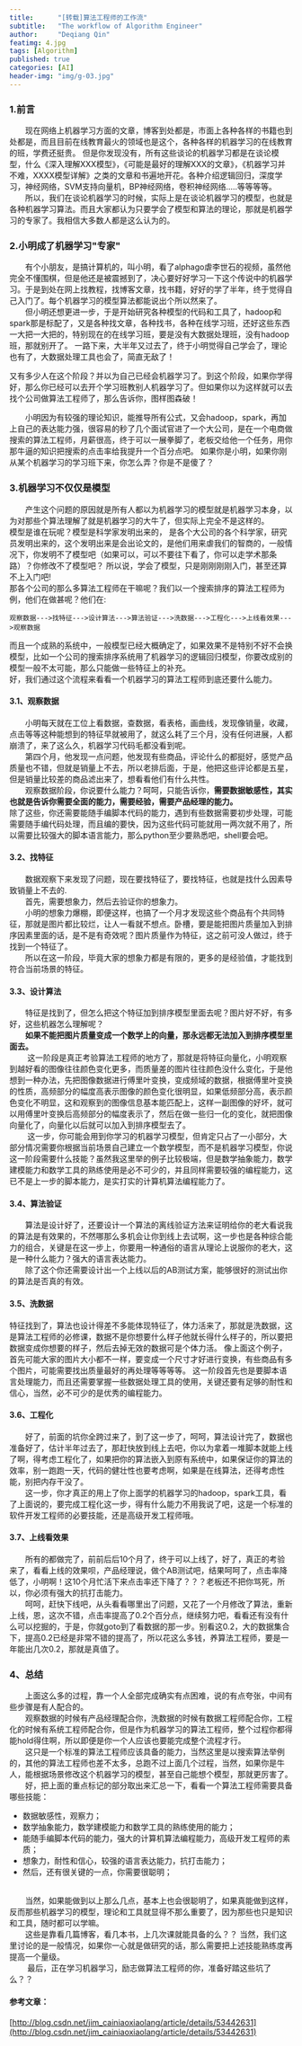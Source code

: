 ```yaml
---
title:      "[转载]算法工程师的工作流"
subtitle:   "The workflow of Algorithm Engineer"
author:     "Deqiang Qin"
featimg: 4.jpg
tags: [Algorithm]
published: true
categories: [AI]
header-img: "img/g-03.jpg"
---
```

### 1.前言
&emsp;&emsp;现在网络上机器学习方面的文章，博客到处都是，市面上各种各样的书籍也到处都是，而且目前在线教育最火的领域也是这个，各种各样的机器学习的在线教育的班，学费还挺贵。
但是你发现没有，所有这些谈论的机器学习都是在谈论模型，什么《深入理解XXX模型》，《可能是最好的理解XXX的文章》，《机器学习并不难，XXXX模型详解》之类的文章和书遍地开花。各种介绍逻辑回归，深度学习，神经网络，SVM支持向量机，BP神经网络，卷积神经网络.....等等等等。<br>
&emsp;&emsp;所以，我们在谈论机器学习的时候，实际上是在谈论机器学习的模型，也就是各种机器学习算法。而且大家都认为只要学会了模型和算法的理论，那就是机器学习的专家了。我相信大多数人都是这么认为的。
### 2.小明成了机器学习"专家"
&emsp;&emsp;有个小朋友，是搞计算机的，叫小明，看了alphago虐李世石的视频，虽然他完全不懂围棋，但是他还是被震撼到了，决心要好好学习一下这个传说中的机器学习。于是到处在网上找教程，找博客文章，找书籍，好好的学了半年，终于觉得自己入门了。每个机器学习的模型算法都能说出个所以然来了。<br>
&emsp;&emsp;但小明还想更进一步，于是开始研究各种模型的代码和工具了，hadoop和spark那是标配了，又是各种找文章，各种找书，各种在线学习班，还好这些东西一大把一大把的，特别现在的在线学习班，要是没有大数据处理班，没有hadoop班，那就别开了。
一路下来，大半年又过去了，终于小明觉得自己学会了，理论也有了，大数据处理工具也会了，简直无敌了！<br>

  又有多少人在这个阶段？并以为自己已经会机器学习了。到这个阶段，如果你学得好，那么你已经可以去开个学习班教别人机器学习了。但如果你以为这样就可以去找个公司做算法工程师了，那么告诉你，图样图森破！

&emsp;&emsp;小明因为有较强的理论知识，能推导所有公式，又会hadoop，spark，再加上自己的表达能力强，很容易的秒了几个面试官进了一个大公司，是在一个电商做搜索的算法工程师，月薪很高，终于可以一展拳脚了，老板交给他一个任务，用你那牛逼的知识把搜索的点击率给我提升一个百分点吧。
如果你是小明，如果你刚从某个机器学习的学习班下来，你怎么弄？你是不是傻了？

### 3.机器学习不仅仅是模型
&emsp;&emsp;产生这个问题的原因就是所有人都以为机器学习的模型就是机器学习本身，以为对那些个算法理解了就是机器学习的大牛了，但实际上完全不是这样的。
&emsp;&emsp;模型是谁在玩呢？模型是科学家发明出来的， 是各个大公司的各个科学家，研究员发明出来的，这个发明出来是会出论文的，是他们用来虐我们的智商的，一般情况下，你发明不了模型吧（如果可以，可以不要往下看了，你可以走学术那条路）？你修改不了模型吧？
所以说，学会了模型，只是刚刚刚刚入门，甚至还算不上入门吧!<br>
那各个公司的那么多算法工程师在干嘛呢？我们以一个搜索排序的算法工程师为例，他们在做甚呢？他们在:<br>
```
观察数据--->找特征--->设计算法--->算法验证--->洗数据--->工程化--->上线看效果--->观察数据
```
而且一个成熟的系统中，一般模型已经大概确定了，如果效果不是特别不好不会换模型，比如一个公司的搜索排序系统用了机器学习的逻辑回归模型，你要改成别的模型一般不太可能，那么只能做一些特征上的补充。<br>
好，我们通过这个流程来看看一个机器学习的算法工程师到底还要什么能力。

#### 3.1、观察数据
&emsp;&emsp;小明每天就在工位上看数据，查数据，看表格，画曲线，发现像销量，收藏，点击等等这种能想到的特征早就被用了，就这么耗了三个月，没有任何进展，人都崩溃了，来了这么久，机器学习代码毛都没看到呢。<br>
&emsp;&emsp;第四个月，他发现一点问题，他发现有些商品，评论什么的都挺好，感觉产品质量也不错，但就是销量上不去，所以老排后面，于是，他把这些评论都是五星，但是销量比较差的商品滤出来了，想看看他们有什么共性。<br>
&emsp;&emsp;观察数据阶段，你说要什么能力？呵呵，只能告诉你，<strong>需要数据敏感性，其实也就是告诉你需要全面的能力，需要经验，需要产品经理的能力。</strong><br>
除了这些，你还需要能随手编脚本代码的能力，遇到有些数据需要初步处理，可能需要随手编代码处理，而且编的要快，因为这些代码可能就用一两次就不用了，所以需要比较强大的脚本语言能力，那么python至少要熟悉吧，shell要会吧。
#### 3.2、找特征
&emsp;&emsp;数据观察下来发现了问题，现在要找特征了，要找特征，也就是找什么因素导致销量上不去的.<br>
&emsp;&emsp;首先，需要想象力，然后去验证你的想象力。<br>
&emsp;&emsp;小明的想象力爆棚，即便这样，也搞了一个月才发现这些个商品有个共同特征，那就是图片都比较烂，让人一看就不想点。卧槽，要是能把图片质量加入到排序因素里面的话，是不是有奇效呢？图片质量作为特征，这之前可没人做过，终于找到一个特征了。<br>
&emsp;&emsp;所以在这一阶段，毕竟大家的想象力都是有限的，更多的是经验值，才能找到符合当前场景的特征。
#### 3.3、设计算法

&emsp;&emsp;特征是找到了，但怎么把这个特征加到排序模型里面去呢？图片好不好，有多好，这些机器怎么理解呢？<br>&emsp;&emsp;<strong>如果不能把图片质量变成一个数学上的向量，那永远都无法加入到排序模型里面去。</strong><br>&emsp;&emsp;
这一阶段是真正考验算法工程师的地方了，那就是将特征向量化，小明观察到越好看的图像往往颜色变化更多，而质量差的图片往往颜色没什么变化，于是他想到一种办法，先把图像数据进行傅里叶变换，变成频域的数据，根据傅里叶变换的性质，高频部分的幅度高表示图像的颜色变化很明显，如果低频部分高，表示颜色变化不明显，这和观察到的图像信息基本能匹配上，这样一副图像的好坏，就可以用傅里叶变换后高频部分的幅度表示了，然后在做一些归一化的变化，就把图像向量化了，向量化以后就可以加入到排序模型去了。<br>&emsp;&emsp;
这一步，你可能会用到你学习的机器学习模型，但肯定只占了一小部分，大部分情况需要你根据当前场景自己建立一个数学模型，而不是机器学习模型，你说这一阶段需要什么技能？虽然我这里举的例子比较极端，但是数学抽象能力，数学建模能力和数学工具的熟练使用是必不可少的，并且同样需要较强的编程能力，这已不是上一步的脚本能力，是实打实的计算机算法编程能力了。
#### 3.4、算法验证

&emsp;&emsp;算法是设计好了，还要设计一个算法的离线验证方法来证明给你的老大看说我的算法是有效果的，不然哪那么多机会让你到线上去试啊，这一步也是各种综合能力的组合，关键是在这一步上，你要用一种通俗的语言从理论上说服你的老大，这是一种什么能力？强大的语言表达能力。<br>
&emsp;&emsp;除了这个你还需要设计出一个上线以后的AB测试方案，能够很好的测试出你的算法是否真的有效。
#### 3.5、洗数据

特征找到了，算法也设计得差不多能体现特征了，体力活来了，那就是洗数据，这是算法工程师的必修课，数据不是你想要什么样子他就长得什么样子的，所以要把数据变成你想要的样子，然后去掉无效的数据可是个体力活。
像上面这个例子，首先可能大家的图片大小都不一样，要变成一个尺寸才好进行变换，有些商品有多个图片，可能需要找出质量最好的再处理等等等等。
这一阶段首先也是要脚本语言处理能力，而且还需要掌握一些数据处理工具的使用，关键还要有足够的耐性和信心，当然，必不可少的是优秀的编程能力。
#### 3.6、工程化

&emsp;&emsp;好了，前面的坑你全跨过来了，到了这一步了，呵呵，算法设计完了，数据也准备好了，估计半年过去了，那赶快放到线上去吧，你以为拿着一堆脚本就能上线了啊，得考虑工程化了，如果把你的算法嵌入到原有系统中，如果保证你的算法的效率，别一跑跑一天，代码的健壮性也要考虑啊，如果是在线算法，还得考虑性能，别把内存干没了。<br>
&emsp;&emsp;这一步，你才真正的用上了你上面学的机器学习的hadoop，spark工具，看了上面说的，要完成工程化这一步，得有什么能力不用我说了吧，这是一个标准的软件开发工程师的必要技能，还是高级开发工程师哦。
#### 3.7、上线看效果
&emsp;&emsp;所有的都做完了，前前后后10个月了，终于可以上线了，好了，真正的考验来了，看看上线的效果呗，产品经理说，做个AB测试吧，结果呵呵了，点击率降低了，小明啊！这10个月忙活下来点击率还下降了？？？老板还不把你骂死，所以，你必须有强大的抗打击能力。<br>
&emsp;&emsp;呵呵，赶快下线吧，从头看看哪里出了问题，又花了一个月修改了算法，重新上线，恩，这次不错，点击率提高了0.2个百分点，继续努力吧，看看还有没有什么可以挖掘的，于是，你就goto到了看数据的那一步。别看这0.2，大的数据集合下，提高0.2已经是非常不错的提高了，所以花这么多钱，养算法工程师，要是一年能出几次0.2，那就是真值了。

### 4、总结

&emsp;&emsp;上面这么多的过程，靠一个人全部完成确实有点困难，说的有点夸张，中间有些步骤是有人配合的。
<br>&emsp;&emsp;观察数据的时候有产品经理配合你，洗数据的时候有数据工程师配合你，工程化的时候有系统工程师配合你，但是作为机器学习的算法工程师，整个过程你都得能hold得住啊，所以即便是你一个人应该也要能完成整个流程才行。
<br>&emsp;&emsp;这只是一个标准的算法工程师应该具备的能力，当然这里是以搜索算法举例的，其他的算法工程师也差不太多，总跑不过上面几个过程，当然，如果你是牛人，能根据场景修改这个机器学习的模型，甚至自己能想个模型，那就更厉害了。
<br>&emsp;&emsp;好，把上面的重点标记的部分取出来汇总一下，看看一个算法工程师需要具备哪些技能：<br>


+ 数据敏感性，观察力；
+ 数学抽象能力，数学建模能力和数学工具的熟练使用的能力；
+ 能随手编脚本代码的能力，强大的计算机算法编程能力，高级开发工程师的素质；
+ 想象力，耐性和信心，较强的语言表达能力，抗打击能力；
+ 然后，还有很关键的一点，你需要很聪明；



<br>&emsp;&emsp;当然，如果能做到以上那么几点，基本上也会很聪明了，如果真能做到这样，反而那些机器学习的模型，理论和工具就显得不那么重要了，因为那些也只是知识和工具，随时都可以学嘛。
<br>&emsp;&emsp;这些是靠看几篇博客，看几本书，上几次课就能具备的么？？
当然，我们这里讨论的是一般情况，如果你一心就是做研究的话，那么需要把上述技能熟练度再提高一个量级。<br>&emsp;&emsp;
最后，正在学习机器学习，励志做算法工程师的你，准备好踏这些坑了么？？















#### 参考文章：
[http://blog.csdn.net/jim_cainiaoxiaolang/article/details/53442631](http://blog.csdn.net/jim_cainiaoxiaolang/article/details/53442631)
<br>
<br>

